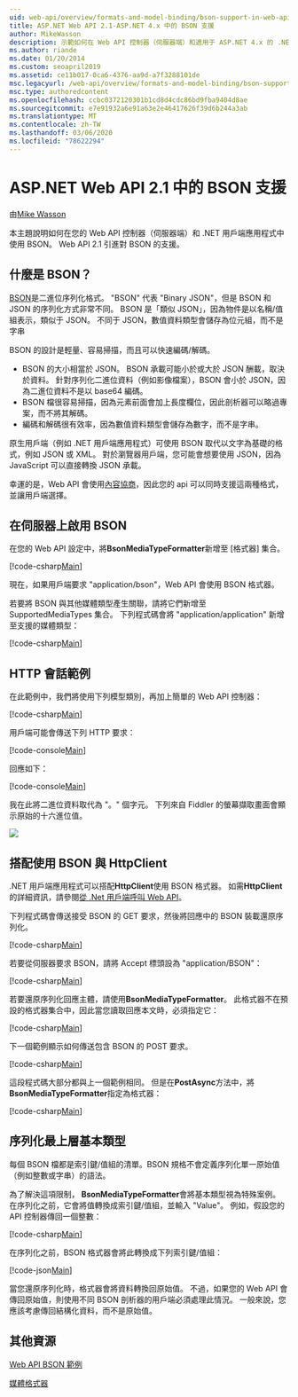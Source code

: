 ```yaml
---
uid: web-api/overview/formats-and-model-binding/bson-support-in-web-api-21
title: ASP.NET Web API 2.1-ASP.NET 4.x 中的 BSON 支援
author: MikeWasson
description: 示範如何在 Web API 控制器（伺服器端）和適用于 ASP.NET 4.x 的 .NET 用戶端應用程式中使用 BSON。
ms.author: riande
ms.date: 01/20/2014
ms.custom: seoapril2019
ms.assetid: ce11b017-0ca6-4376-aa9d-a7f3288101de
msc.legacyurl: /web-api/overview/formats-and-model-binding/bson-support-in-web-api-21
msc.type: authoredcontent
ms.openlocfilehash: ccbc0372120301b1cd8d4cdc86bd9fba9404d8ae
ms.sourcegitcommit: e7e91932a6e91a63e2e46417626f39d6b244a3ab
ms.translationtype: MT
ms.contentlocale: zh-TW
ms.lasthandoff: 03/06/2020
ms.locfileid: "78622294"
---
```

# <a name="bson-support-in-aspnet-web-api-21"></a>ASP.NET Web API 2.1 中的 BSON 支援

由[Mike Wasson](https://github.com/MikeWasson)

本主題說明如何在您的 Web API 控制器（伺服器端）和 .NET 用戶端應用程式中使用 BSON。 Web API 2.1 引進對 BSON 的支援。 

## <a name="what-is-bson"></a>什麼是 BSON？

[BSON](http://bsonspec.org/)是二進位序列化格式。 "BSON" 代表 "Binary JSON"，但是 BSON 和 JSON 的序列化方式非常不同。 BSON 是「類似 JSON」，因為物件是以名稱/值組表示，類似于 JSON。 不同于 JSON，數值資料類型會儲存為位元組，而不是字串

BSON 的設計是輕量、容易掃描，而且可以快速編碼/解碼。

- BSON 的大小相當於 JSON。 BSON 承載可能小於或大於 JSON 酬載，取決於資料。 針對序列化二進位資料（例如影像檔案），BSON 會小於 JSON，因為二進位資料不是以 base64 編碼。
- BSON 檔很容易掃描，因為元素前面會加上長度欄位，因此剖析器可以略過專案，而不將其解碼。
- 編碼和解碼很有效率，因為數值資料類型會儲存為數字，而不是字串。

原生用戶端（例如 .NET 用戶端應用程式）可使用 BSON 取代以文字為基礎的格式，例如 JSON 或 XML。 對於瀏覽器用戶端，您可能會想要使用 JSON，因為 JavaScript 可以直接轉換 JSON 承載。

幸運的是，Web API 會使用[內容協商](content-negotiation.md)，因此您的 api 可以同時支援這兩種格式，並讓用戶端選擇。

## <a name="enabling-bson-on-the-server"></a>在伺服器上啟用 BSON

在您的 Web API 設定中，將**BsonMediaTypeFormatter**新增至 [格式器] 集合。

[!code-csharp[Main](bson-support-in-web-api-21/samples/sample1.cs)]

現在，如果用戶端要求 "application/bson"，Web API 會使用 BSON 格式器。

若要將 BSON 與其他媒體類型產生關聯，請將它們新增至 SupportedMediaTypes 集合。 下列程式碼會將 "application/application" 新增至支援的媒體類型：

[!code-csharp[Main](bson-support-in-web-api-21/samples/sample2.cs)]

## <a name="example-http-session"></a>HTTP 會話範例

在此範例中，我們將使用下列模型類別，再加上簡單的 Web API 控制器：

[!code-csharp[Main](bson-support-in-web-api-21/samples/sample3.cs)]

用戶端可能會傳送下列 HTTP 要求：

[!code-console[Main](bson-support-in-web-api-21/samples/sample4.cmd)]

回應如下：

[!code-console[Main](bson-support-in-web-api-21/samples/sample5.cmd)]

我在此將二進位資料取代為 &quot;。&quot; 個字元。 下列來自 Fiddler 的螢幕擷取畫面會顯示原始的十六進位值。

[![](bson-support-in-web-api-21/_static/image2.png)](bson-support-in-web-api-21/_static/image1.png)

## <a name="using-bson-with-httpclient"></a>搭配使用 BSON 與 HttpClient

.NET 用戶端應用程式可以搭配**HttpClient**使用 BSON 格式器。 如需**HttpClient**的詳細資訊，請參閱[從 .Net 用戶端呼叫 Web API](../advanced/calling-a-web-api-from-a-net-client.md)。

下列程式碼會傳送接受 BSON 的 GET 要求，然後將回應中的 BSON 裝載還原序列化。

[!code-csharp[Main](bson-support-in-web-api-21/samples/sample6.cs)]

若要從伺服器要求 BSON，請將 Accept 標頭設為 "application/BSON"：

[!code-csharp[Main](bson-support-in-web-api-21/samples/sample7.cs)]

若要還原序列化回應主體，請使用**BsonMediaTypeFormatter**。 此格式器不在預設的格式器集合中，因此當您讀取回應本文時，必須指定它：

[!code-csharp[Main](bson-support-in-web-api-21/samples/sample8.cs)]

下一個範例顯示如何傳送包含 BSON 的 POST 要求。

[!code-csharp[Main](bson-support-in-web-api-21/samples/sample9.cs)]

這段程式碼大部分都與上一個範例相同。 但是在**PostAsync**方法中，將**BsonMediaTypeFormatter**指定為格式器：

[!code-csharp[Main](bson-support-in-web-api-21/samples/sample10.cs)]

## <a name="serializing-top-level-primitive-types"></a>序列化最上層基本類型

每個 BSON 檔都是索引鍵/值組的清單。BSON 規格不會定義序列化單一原始值（例如整數或字串）的語法。

為了解決這項限制， **BsonMediaTypeFormatter**會將基本類型視為特殊案例。 在序列化之前，它會將值轉換成索引鍵/值組，並輸入 "Value"。 例如，假設您的 API 控制器傳回一個整數：

[!code-csharp[Main](bson-support-in-web-api-21/samples/sample11.cs)]

在序列化之前，BSON 格式器會將此轉換成下列索引鍵/值組：

[!code-json[Main](bson-support-in-web-api-21/samples/sample12.json)]

當您還原序列化時，格式器會將資料轉換回原始值。 不過，如果您的 Web API 會傳回原始值，則使用不同 BSON 剖析器的用戶端必須處理此情況。 一般來說，您應該考慮傳回結構化資料，而不是原始值。

## <a name="additional-resources"></a>其他資源

[Web API BSON 範例](https://github.com/aspnet/samples/tree/master/samples/aspnet/WebApi/BSONSample/)

[媒體格式器](media-formatters.md)
